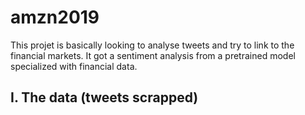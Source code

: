 # amzn2019

This projet is basically looking to analyse tweets and try to link to the financial markets. It got a sentiment analysis from a pretrained model specialized with financial data.

## I. The data (tweets scrapped)
